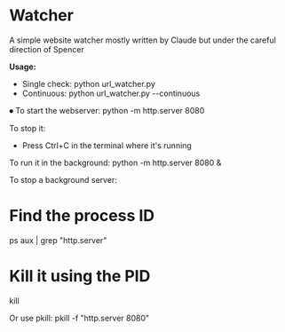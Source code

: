 # Watcher 

A simple website watcher mostly written by Claude but under the careful direction of Spencer


**Usage:**

  - Single check: python url_watcher.py <URL>
  - Continuous: python url_watcher.py <URL> --continuous


⏺ To start the webserver:
  python -m http.server 8080

  To stop it:
  - Press Ctrl+C in the terminal where it's running

  To run it in the background:
  python -m http.server 8080 &

  To stop a background server:
  # Find the process ID
  ps aux | grep "http.server"
  # Kill it using the PID
  kill <PID>

  Or use pkill:
  pkill -f "http.server 8080"
 



